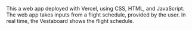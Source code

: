 This a web app deployed with Vercel, using CSS, HTML, and JavaScript. 
The web app takes inputs from a flight schedule, provided by the user. 
In real time, the Vestaboard shows the flight schedule. 
